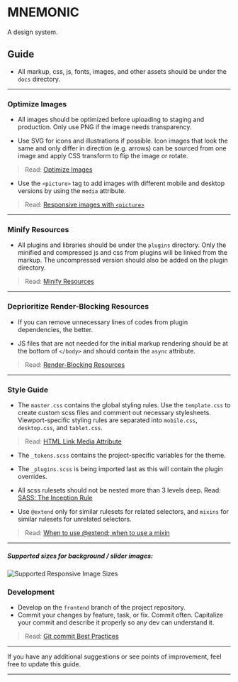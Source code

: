 # MNEMONIC

A design system.

## Guide

* All markup, css, js, fonts, images, and other assets should be under the `docs` directory.

- - -

### Optimize Images

* All images should be optimized before uploading to staging and production. Only use PNG if the image needs transparency. 

* Use SVG for icons and illustrations if possible. Icon images that look the same and only differ in direction (e.g. arrows) can be sourced from one image and apply CSS transform to flip the image or rotate.

> Read: [Optimize Images](https://developers.google.com/web/tools/lighthouse/audits/optimize-images)

* Use the `<picture>` tag to add images with different mobile and desktop versions by using the `media` attribute.

> Read: [Responsive images with `<picture>`](https://developers.google.com/web/fundamentals/design-and-ux/responsive/images#art_direction_in_responsive_images_with_picture)

- - -

### Minify Resources

* All plugins and libraries should be under the `plugins` directory. Only the minified and compressed js and css from plugins will be linked from the markup. The uncompressed version should also be added on the plugin directory. 

> Read: [Minify Resources](https://developers.google.com/speed/docs/insights/MinifyResources)

- - -

### Deprioritize Render-Blocking Resources

* If you can remove unnecessary lines of codes from plugin dependencies, the better.

* JS files that are not needed for the initial markup rendering should be at the bottom of `</body>` and should contain the `async` attribute. 

> Read: [Render-Blocking Resources](https://developers.google.com/web/tools/lighthouse/audits/blocking-resources)

- - -

### Style Guide

* The `master.css` contains the global styling rules. Use the `template.css` to create custom scss files and comment out necessary stylesheets. Viewport-specific styling rules are separated into `mobile.css`, `desktop.css`, and `tablet.css`.

> Read: [HTML Link Media Attribute](https://www.w3schools.com/tags/att_link_media.asp) 

* The `_tokens.scss` contains the project-specific variables for the theme. 

* The `_plugins.scss` is being imported last as this will contain the plugin overrides.

* All scss rulesets should not be nested more than 3 levels deep. 
Read: [SASS: The Inception Rule](http://thesassway.com/beginner/the-inception-rule)

* Use `@extend` only for similar rulesets for related selectors, and `mixins` for similar rulesets for unrelated selectors.

> Read: [When to use @extend; when to use a mixin](https://csswizardry.com/2014/11/when-to-use-extend-when-to-use-a-mixin/)  

- - -

##### Supported sizes for background / slider images:

![Supported Responsive Image Sizes](https://i.imgur.com/qNER6pd.jpg)

### Development
* Develop on the `frontend` branch of the project repository.
* Commit your changes by feature, task, or fix. Commit often. Capitalize your commit and describe it properly so any dev can understand it.

> Read: [Git commit Best Practices](https://github.com/trein/dev-best-practices/wiki/Git-Commit-Best-Practices)

- - -

If you have any additional suggestions or see points of improvement, feel free to update this guide.

- - - 